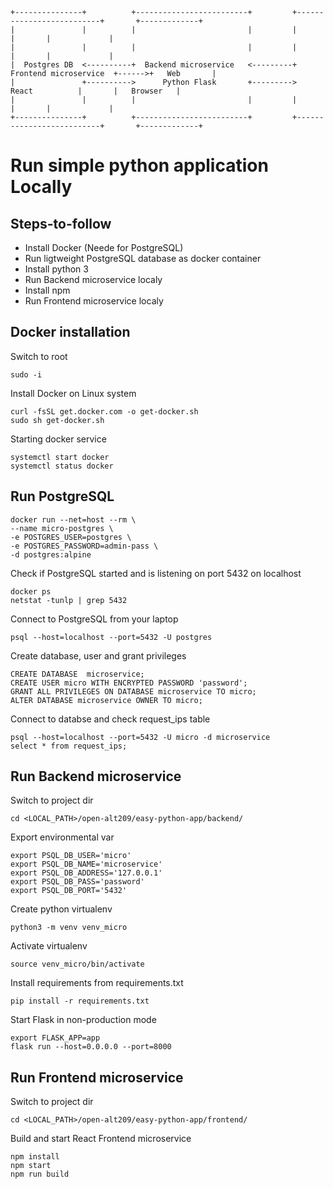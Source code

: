
```
+---------------+          +-------------------------+         +--------------------------+       +-------------+
|               |          |                         |         |                          |       |             |
|               |          |                         |         |                          |       |             |
|  Postgres DB  <----------+  Backend microservice   <---------+   Frontend microservice  +------>+   Web       |
|               +---------->      Python Flask       +--------->           React          |       |   Browser   |
|               |          |                         |         |                          |       |             |
+---------------+          +-------------------------+         +--------------------------+       +-------------+
```
# Run simple python application Locally

## Steps-to-follow
* Install Docker (Neede for PostgreSQL)
* Run ligtweight PostgreSQL database as docker container
* Install python 3
* Run Backend microservice localy
* Install npm
* Run Frontend microservice localy 

## Docker installation
Switch to root
```
sudo -i 
```
Install Docker on Linux system
```
curl -fsSL get.docker.com -o get-docker.sh
sudo sh get-docker.sh
```
Starting docker service
```
systemctl start docker
systemctl status docker
```

## Run PostgreSQL 

```
docker run --net=host --rm \
--name micro-postgres \
-e POSTGRES_USER=postgres \
-e POSTGRES_PASSWORD=admin-pass \
-d postgres:alpine
```
Check if PostgreSQL started and is listening on port 5432 on localhost
```
docker ps
netstat -tunlp | grep 5432
```
Connect to PostgreSQL from your laptop
```
psql --host=localhost --port=5432 -U postgres
```
Create database, user and grant privileges
```
CREATE DATABASE  microservice;
CREATE USER micro WITH ENCRYPTED PASSWORD 'password'; 
GRANT ALL PRIVILEGES ON DATABASE microservice TO micro;
ALTER DATABASE microservice OWNER TO micro;
```
Connect to databse and check request_ips table
```
psql --host=localhost --port=5432 -U micro -d microservice
select * from request_ips;
```

## Run Backend microservice

Switch to project dir
```
cd <LOCAL_PATH>/open-alt209/easy-python-app/backend/
```
Export environmental var
```
export PSQL_DB_USER='micro'
export PSQL_DB_NAME='microservice'
export PSQL_DB_ADDRESS='127.0.0.1'
export PSQL_DB_PASS='password'
export PSQL_DB_PORT='5432'
```
Create python virtualenv
```
python3 -m venv venv_micro
```

Activate virtualenv 
```
source venv_micro/bin/activate
```

Install requirements from requirements.txt
```
pip install -r requirements.txt
```

Start Flask in non-production mode
```
export FLASK_APP=app
flask run --host=0.0.0.0 --port=8000
```

## Run Frontend microservice

Switch to project dir
```
cd <LOCAL_PATH>/open-alt209/easy-python-app/frontend/
```
Build and start React Frontend microservice
```
npm install
npm start
npm run build
```



